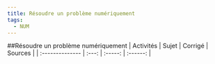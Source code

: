 ```yaml
---
title: Résoudre un problème numériquement 
tags:
  - NUM
---
```

[comment]: <> (Généré automatiquement par make_all_activites.py, creation_fichiers_activites)

##Résoudre un problème numériquement 
| Activités | Sujet | Corrigé | Sources  | 
| :-------------- | :---: | :-----: | :------: | 

